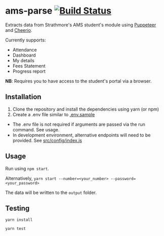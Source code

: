 # ams-parse [![Build Status](https://travis-ci.org/MarkNjunge/ams-parse.svg?branch=master)](https://travis-ci.org/MarkNjunge/ams-parse)

Extracts data from Strathmore's AMS student's module using [Puppeteer](https://github.com/GoogleChrome/puppeteer) and [Cheerio](https://github.com/cheeriojs/cheerio).

Currently supports:

- Attendance
- Dashboard
- My details
- Fees Statement
- Progress report

**NB**: Requires you to have access to the student's portal via a browser.

## Installation

1.  Clone the repository and install the dependencies using yarn (or npm)
2.  Create a .env file similar to [.env.sample](./.env.sample)

- The .env file is not required if arguments are passed via the run command. See usage.
- In development environment, alternative endpoints will need to be provided. See [src/config/index.js](./src/config/index.js)

## Usage

Run using `npm start`.

Alternatively, `yarn start --number=<your_number> --password=<your_password>`

The data will be written to the `output` folder.

## Testing
```
yarn install

yarn test
```